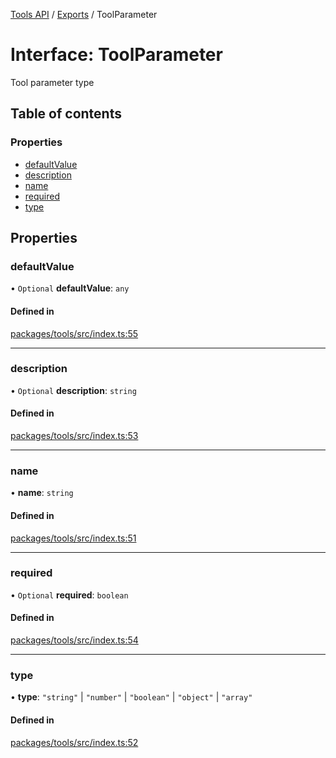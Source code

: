 [Tools API](../../) / [Exports](../modules) / ToolParameter

# Interface: ToolParameter

Tool parameter type

## Table of contents

### Properties

- [defaultValue](ToolParameter#defaultvalue)
- [description](ToolParameter#description)
- [name](ToolParameter#name)
- [required](ToolParameter#required)
- [type](ToolParameter#type)

## Properties

### defaultValue

• `Optional` **defaultValue**: `any`

#### Defined in

[packages/tools/src/index.ts:55](https://github.com/woojubb/robota/blob/67406abb83c9116fb1693a24e5876025b7fb3063/packages/tools/src/index.ts#L55)

___

### description

• `Optional` **description**: `string`

#### Defined in

[packages/tools/src/index.ts:53](https://github.com/woojubb/robota/blob/67406abb83c9116fb1693a24e5876025b7fb3063/packages/tools/src/index.ts#L53)

___

### name

• **name**: `string`

#### Defined in

[packages/tools/src/index.ts:51](https://github.com/woojubb/robota/blob/67406abb83c9116fb1693a24e5876025b7fb3063/packages/tools/src/index.ts#L51)

___

### required

• `Optional` **required**: `boolean`

#### Defined in

[packages/tools/src/index.ts:54](https://github.com/woojubb/robota/blob/67406abb83c9116fb1693a24e5876025b7fb3063/packages/tools/src/index.ts#L54)

___

### type

• **type**: ``"string"`` \| ``"number"`` \| ``"boolean"`` \| ``"object"`` \| ``"array"``

#### Defined in

[packages/tools/src/index.ts:52](https://github.com/woojubb/robota/blob/67406abb83c9116fb1693a24e5876025b7fb3063/packages/tools/src/index.ts#L52)
